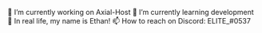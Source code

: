 🔭 I’m currently working on Axial-Host
🌱 I’m currently learning development
👦 In real life, my name is Ethan!
📫 How to reach on Discord: ELITE_#0537
